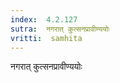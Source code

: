 ```yaml
---
index:  4.2.127
sutra:  नगरात् कुत्सनप्रावीण्ययोः
vritti:  samhita 
---
```


नगरात् कुत्सनप्रावीण्ययोः

